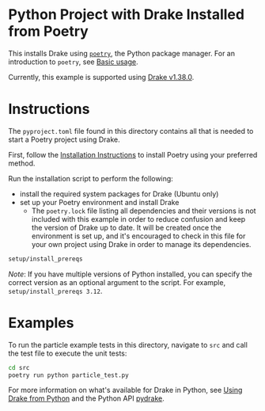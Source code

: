 # Python Project with Drake Installed from Poetry

This installs Drake using [`poetry`](https://python-poetry.org/),
the Python package manager. For an introduction to `poetry`,
see [Basic usage](https://python-poetry.org/docs/basic-usage/).

Currently, this example is supported using
[Drake v1.38.0](https://github.com/RobotLocomotion/drake/releases/tag/v1.38.0).

# Instructions

The `pyproject.toml` file found in this directory contains all
that is needed to start a Poetry project using Drake.

First, follow the [Installation Instructions](https://python-poetry.org/docs/#installation)
to install Poetry using your preferred method.

Run the installation script to perform the following:

* install the required system packages for Drake (Ubuntu only)
* set up your Poetry environment and install Drake
  - The `poetry.lock` file listing all dependencies and their versions is not
    included with this example in order to reduce confusion and keep the version
    of Drake up to date. It will be created once the environment is set up,
    and it's encouraged to check in this file for your own project
    using Drake in order to manage its dependencies.

```bash
setup/install_prereqs
```

*Note*: If you have multiple versions of Python installed,
you can specify the correct version as an optional argument
to the script. For example, `setup/install_prereqs 3.12`.

# Examples

To run the particle example tests in this directory,
navigate to `src` and call the test file to execute the unit tests:

```bash
cd src
poetry run python particle_test.py
```

For more information on what's available for Drake in Python,
see [Using Drake from Python](https://drake.mit.edu/python_bindings.html)
and the Python API [pydrake](https://drake.mit.edu/pydrake/index.html).
